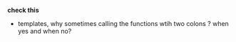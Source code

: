 




**check this**


 - templates, why sometimes calling the functions wtih two
	colons ? when yes and when no?